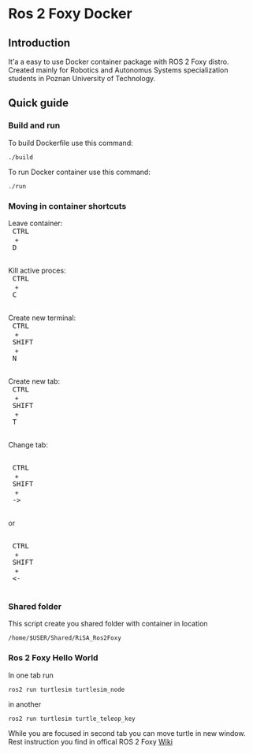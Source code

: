 # Ros 2 Foxy Docker

## Introduction

It'a a easy to use Docker container package with ROS 2 Foxy distro.
Created mainly for Robotics and Autonomus Systems specialization
students in Poznan University of Technology.

## Quick guide

### Build and run

To build Dockerfile use this command:
```
./build
```

To run Docker container use this command:
```
./run
```

### Moving in container shortcuts

Leave container:
<kbd> <br> CTRL <br> </kbd> + <kbd> <br> D <br> </kbd>

Kill active proces:
<kbd> <br> CTRL <br> </kbd> + <kbd> <br> C <br> </kbd>

Create new terminal:
<kbd> <br> CTRL <br> </kbd> + <kbd> <br> SHIFT <br> </kbd> + <kbd> <br> N <br> </kbd>

Create new tab:
<kbd> <br> CTRL <br> </kbd> + <kbd> <br> SHIFT <br> </kbd> + <kbd> <br> T <br> </kbd>

Change tab:

<kbd> <br> CTRL <br> </kbd> + <kbd> <br> SHIFT <br> </kbd> + <kbd> <br> -> <br> </kbd>

or

<kbd> <br> CTRL <br> </kbd> + <kbd> <br> SHIFT <br> </kbd> + <kbd> <br> <- <br> </kbd>


### Shared folder

This script create you shared folder with container in location
```
/home/$USER/Shared/RiSA_Ros2Foxy
```

### Ros 2 Foxy Hello World

In one tab run
```
ros2 run turtlesim turtlesim_node
```

in another
```
ros2 run turtlesim turtle_teleop_key
```

While you are focused in second tab you can move turtle in new window. <br>
Rest instruction you find in offical ROS 2 Foxy [Wiki](https://docs.ros.org/en/foxy/index.html)
